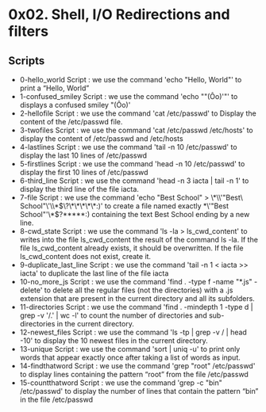 # 0x02. Shell, I/O Redirections and filters

## Scripts

* 0-hello_world Script : we use the command 'echo "Hello, World"' to print a “Hello, World”
* 1-confused_smiley Script : we use the command 'echo "\"(Ôo)'"' to displays a confused smiley "(Ôo)'
* 2-hellofile Script : we use the command 'cat /etc/passwd' to Display the content of the /etc/passwd file.
* 3-twofiles Script : we use the command 'cat /etc/passwd /etc/hosts' to display  the content of /etc/passwd and /etc/hosts
* 4-lastlines Script : we use the command 'tail -n 10 /etc/passwd' to display  the last 10 lines of /etc/passwd
* 5-firstlines Script : we use the command 'head -n 10 /etc/passwd' to display the first 10 lines of /etc/passwd
* 6-third_line Script : we use the command 'head -n 3 iacta | tail -n 1' to display the third line of the file iacta.
* 7-file Script : we use the command 'echo "Best School" > \\\*\\\\\'\"Best\ School\"\\\'\\\\\*\$\\\?\\\*\\\*\\\*\\\*\\\*\:\)' to create a file named exactly \*\\'"Best School"\'\\*$\?\*\*\*\*\*:) containing the text Best School ending by a new line.
* 8-cwd_state Script : we use the command 'ls -la > ls_cwd_content' to writes into the file ls_cwd_content the result of the command ls -la. If the file ls_cwd_content already exists, it should be overwritten. If the file ls_cwd_content does not exist, create it.
* 9-duplicate_last_line Script : we use the command 'tail -n 1 < iacta  >> iacta' to duplicate the last line of the file iacta
* 10-no_more_js Script : we use the command 'find . -type f -name "\*.js" -delete' to delete all the regular files (not the directories) with a .js extension that are present in the current directory and all its subfolders.
* 11-directories Script : we use the command 'find . -mindepth 1 -type d | grep -v '/\.' | wc -l' to count the number of directories and sub-directories in the current directory.
* 12-newest_files Script : we use the command 'ls -tp | grep -v / | head -10' to display the 10 newest files in the current directory.
* 13-unique Script : we use the command 'sort | uniq -u' to print only words that appear exactly once after taking a list of words as input.
* 14-findthatword Script : we use the command 'grep "root" /etc/passwd' to display lines containing the pattern “root” from the file /etc/passwd
* 15-countthatword Script : we use the command 'grep -c "bin" /etc/passwd' to display the number of lines that contain the pattern “bin” in the file /etc/passwd 
